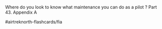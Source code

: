 Where do you look to know what maintenance you can do as a pilot
?
Part 43. Appendix A

#airtreknorth-flashcards/fia 